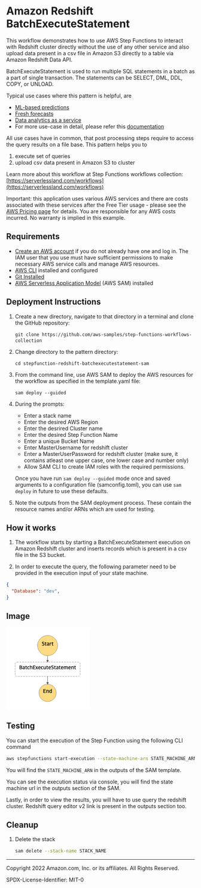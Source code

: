 # Amazon Redshift BatchExecuteStatement

This workflow demonstrates how to use AWS Step Functions to interact with Redshift cluster directly without the use of any other service and also upload data present in a csv file in Amazon S3 directly to a table via Amazon Redshift Data API.

BatchExecuteStatement is used to run multiple SQL statements in a batch as a part of single transaction. The statements can be SELECT, DML, DDL, COPY, or UNLOAD.

Typical use cases where this pattern is helpful, are

- [ML-based predictions](https://aws.amazon.com/redshift/features/redshift-ml/)
- [Fresh forecasts](https://docs.aws.amazon.com/redshift/latest/dg/federated-overview.html)
- [Data analytics as a service](https://aws.amazon.com/redshift/features/data-sharing/?nc=sn&loc=2&dn=4)
- For more use-case in detail, please refer this [documentation](https://aws.amazon.com/blogs/big-data/power-highly-resilient-use-cases-with-amazon-redshift/)

All use cases have in common, that post processing steps require to access the query results on a file base. This pattern helps you to

1. execute set of queries
2. upload csv data present in Amazon S3 to cluster

Learn more about this workflow at Step Functions workflows collection: [https://serverlessland.com/workflows](https://serverlessland.com/workflows)

Important: this application uses various AWS services and there are costs associated with these services after the Free Tier usage - please see the [AWS Pricing page](https://aws.amazon.com/pricing/) for details. You are responsible for any AWS costs incurred. No warranty is implied in this example.

## Requirements

- [Create an AWS account](https://portal.aws.amazon.com/gp/aws/developer/registration/index.html) if you do not already have one and log in. The IAM user that you use must have sufficient permissions to make necessary AWS service calls and manage AWS resources.
- [AWS CLI](https://docs.aws.amazon.com/cli/latest/userguide/install-cliv2.html) installed and configured
- [Git Installed](https://git-scm.com/book/en/v2/Getting-Started-Installing-Git)
- [AWS Serverless Application Model](https://docs.aws.amazon.com/serverless-application-model/latest/developerguide/serverless-sam-cli-install.html) (AWS SAM) installed

## Deployment Instructions

1. Create a new directory, navigate to that directory in a terminal and clone the GitHub repository:
   ```
   git clone https://github.com/aws-samples/step-functions-workflows-collection
   ```
1. Change directory to the pattern directory:
   ```
   cd stepfunction-redshift-batchexecutestatement-sam
   ```
1. From the command line, use AWS SAM to deploy the AWS resources for the workflow as specified in the template.yaml file:
   ```
   sam deploy --guided
   ```
1. During the prompts:

   - Enter a stack name
   - Enter the desired AWS Region
   - Enter the desrired Cluster name
   - Enter the desired Step Function Name
   - Enter a unique Bucket Name
   - Enter MasterUsername for redshift cluster
   - Enter a MasterUserPassword for redshift cluster (make sure, it contains atleast one upper case, one lower case and number only) 
   - Allow SAM CLI to create IAM roles with the required permissions. 

   Once you have run `sam deploy --guided` mode once and saved arguments to a configuration file (samconfig.toml), you can use `sam deploy` in future to use these defaults.

1. Note the outputs from the SAM deployment process. These contain the resource names and/or ARNs which are used for testing.

## How it works

1. The workflow starts by starting a BatchExecuteStatement execution on Amazon Redshift cluster and inserts records which is present in a csv file in the S3 bucket.

1. In order to execute the query, the following parameter need to be provided in the execution input of your state machine.

```json
{
  "Database": "dev",
}
```

## Image

![image](./resources/StateMachine.png)

## Testing

You can start the execution of the Step Function using the following CLI command

```sh
aws stepfunctions start-execution --state-machine-arn STATE_MACHINE_ARN --input "{ \"Database\": \"dev\"}"
```

You will find the `STATE_MACHINE_ARN` in the outputs of the SAM template.

You can see the execution status via console, you will find the state machine url in the outputs section of the SAM.

Lastly, in order to view the results, you will have to use query the redshift cluster. Redshift query editor v2 link is present in the outputs section too. 

## Cleanup

1. Delete the stack
   ```bash
   sam delete --stack-name STACK_NAME
   ```

---

Copyright 2022 Amazon.com, Inc. or its affiliates. All Rights Reserved.

SPDX-License-Identifier: MIT-0
